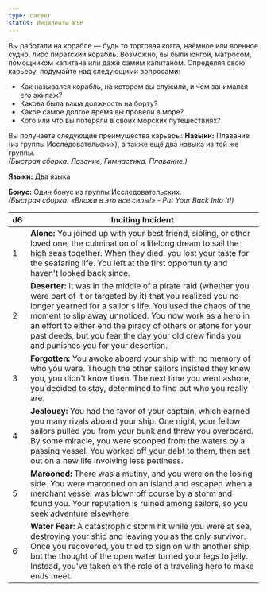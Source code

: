 ```yaml
---
type: career
status: Инциденты WIP
---
```

Вы работали на корабле — будь то торговая когга, наёмное или военное судно, либо пиратский корабль. Возможно, вы были юнгой, матросом, помощником капитана или даже самим капитаном. Определяя свою карьеру, подумайте над следующими вопросами:
- Как назывался корабль, на котором вы служили, и чем занимался его экипаж?    
- Какова была ваша должность на борту?    
- Какое самое долгое время вы провели в море? 
- Кого или что вы потеряли в своих морских путешествиях?

Вы получаете следующие преимущества карьеры:
**Навыки:** Плавание (из группы Исследовательских), а также ещё два навыка из той же группы.  
_(Быстрая сборка: Лазание, Гимнастика, Плавание.)_

**Языки:** Два языка

**Бонус:** Один бонус из группы Исследовательских.  
_(Быстрая сборка: «Вложи в это все силы!» - Put Your Back Into It!)_

| d6  | Inciting Incident                                                                                                                                                                                                                                                                                                                                                                                                |
| --- | ---------------------------------------------------------------------------------------------------------------------------------------------------------------------------------------------------------------------------------------------------------------------------------------------------------------------------------------------------------------------------------------------------------------- |
| 1   | **Alone:** You joined up with your best friend, sibling, or other loved one, the culmination of a lifelong dream to sail the high seas together. When they died, you lost your taste for the seafaring life. You left at the first opportunity and haven't looked back since.                                                                                                                                    |
| 2   | **Deserter:** It was in the middle of a pirate raid (whether you were part of it or targeted by it) that you realized you no longer yearned for a sailor's life. You used the chaos of the moment to slip away unnoticed. You now work as a hero in an effort to either end the piracy of others or atone for your past deeds, but you fear the day your old crew finds you and punishes you for your desertion. |
| 3   | **Forgotten:** You awoke aboard your ship with no memory of who you were. Though the other sailors insisted they knew you, you didn't know them. The next time you went ashore, you decided to stay, determined to find out who you really are.                                                                                                                                                                  |
| 4   | **Jealousy:** You had the favor of your captain, which earned you many rivals aboard your ship. One night, your fellow sailors pulled you from your bunk and threw you overboard. By some miracle, you were scooped from the waters by a passing vessel. You worked off your debt to them, then set out on a new life involving less pettiness.                                                                  |
| 5   | **Marooned:** There was a mutiny, and you were on the losing side. You were marooned on an island and escaped when a merchant vessel was blown off course by a storm and found you. Your reputation is ruined among sailors, so you seek adventure elsewhere.                                                                                                                                                    |
| 6   | **Water Fear:** A catastrophic storm hit while you were at sea, destroying your ship and leaving you as the only survivor. Once you recovered, you tried to sign on with another ship, but the thought of the open water turned your legs to jelly. Instead, you've taken on the role of a traveling hero to make ends meet.                                                                                     |
 